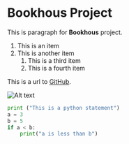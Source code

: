 # Bookhous Project

This is paragraph for **Bookhous** project.

1. This is an item
2. This is another item
   1. This is a third item
   2. This is a fourth item

This is a url to [GitHub](https://www.github.com).

![Alt text](https://placeimg.com/200/80)

```Python
print ("This is a python statement")
a = 3
b = 5
if a < b:
    print("a is less than b")
```